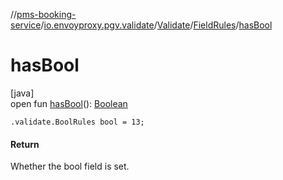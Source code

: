 //[pms-booking-service](../../../../index.md)/[io.envoyproxy.pgv.validate](../../index.md)/[Validate](../index.md)/[FieldRules](index.md)/[hasBool](has-bool.md)

# hasBool

[java]\
open fun [hasBool](has-bool.md)(): [Boolean](https://kotlinlang.org/api/core/kotlin-stdlib/kotlin/-boolean/index.html)

`.validate.BoolRules bool = 13;`

#### Return

Whether the bool field is set.